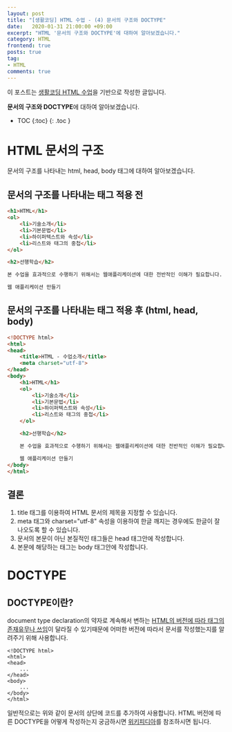 ```yaml
---
layout: post
title: "[생활코딩] HTML 수업 - (4) 문서의 구조와 DOCTYPE"
date:   2020-01-31 21:00:00 +09:00
excerpt: "HTML '문서의 구조와 DOCTYPE'에 대하여 알아보겠습니다."
category: HTML
frontend: true
posts: true
tag:
- HTML
comments: true
---
```

<div class="center">
    이 포스트는 <a href="https://opentutorials.org/course/2039/10930" target="_blank">생활코딩 HTML 수업</a>을 기반으로 작성한 글입니다.
</div>

**문서의 구조와 DOCTYPE**에 대하여 알아보겠습니다.  

* TOC
{:toc}
{: .toc }

# HTML 문서의 구조  
문서의 구조를 나타내는 html, head, body 태그에 대하여 알아보겠습니다.
## 문서의 구조를 나타내는 태그 적용 전
~~~ html
<h1>HTML</h1>
<ol>
    <li>기술소개</li>
    <li>기본문법</li>
    <li>하이퍼텍스트와 속성</li>
    <li>리스트와 태그의 중첩</li>
</ol>

<h2>선행학습</h2>

본 수업을 효과적으로 수행하기 위해서는 웹애플리케이션에 대한 전반적인 이해가 필요합니다. 이를 위해서 준비된 수업은 아래 링크를 통해서 접근하실 수 있습니다.

웹 애플리케이션 만들기
~~~


## 문서의 구조를 나타내는 태그 적용 후 (html, head, body)
~~~ html
<!DOCTYPE html>
<html>
<head>
    <title>HTML - 수업소개</title>
    <meta charset="utf-8">
</head>
<body>
    <h1>HTML</h1>
    <ol>
        <li>기술소개</li>
        <li>기본문법</li>
        <li>하이퍼텍스트와 속성</li>
        <li>리스트와 태그의 중첩</li>
    </ol>

    <h2>선행학습</h2>

    본 수업을 효과적으로 수행하기 위해서는 웹애플리케이션에 대한 전반적인 이해가 필요합니다. 이를 위해서 준비된 수업은 아래 링크를 통해서 접근하실 수 있습니다.

    웹 애플리케이션 만들기
</body>
</html>
~~~


## 결론
1. title 태그를 이용하여 HTML 문서의 제목을 지정할 수 있습니다.
2. meta 태그와 charset="utf-8" 속성을 이용하여 한글 깨지는 경우에도 한글이 잘 나오도록 할 수 있습니다.
3. 문서의 본문이 아닌 본질적인 태그들은 head 태그안에 작성합니다.
4. 본문에 해당하는 태그는 body 태그안에 작성합니다.

# DOCTYPE
## DOCTYPE이란?
document type declaration의 약자로 계속해서 변하는 [HTML의 버전에 따라 태그의 존재유무나 쓰임](http://www.martinrinehart.com/frontend-engineering/engineers/html/html-tag-history.html)이 달라질 수 있기때문에 어떠한 버전에 따라서 문서를 작성했는지를 알려주기 위해 사용합니다.

~~~ 
<!DOCTYPE html>
<html>
<head>
    ...
</head>
<body>
    ...
</body>
</html>
~~~
일반적으로는 위와 같이 문서의 상단에 <!DOCTYPE html> 코드를 추가하여 사용합니다. HTML 버전에 따른 DOCTYPE을 어떻게 작성하는지 궁금하시면 [위키피디아](https://en.wikipedia.org/wiki/Document_type_declaration)를 참조하시면 됩니다.